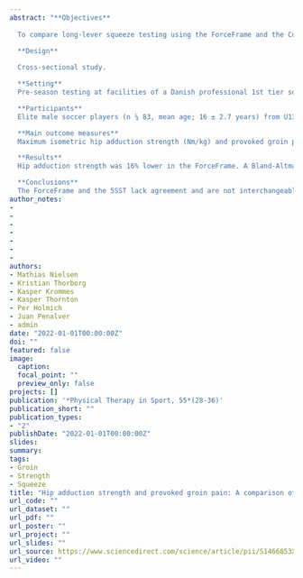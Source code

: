 ```yaml
---
abstract: "**Objectives**
  
  To compare long-lever squeeze testing using the ForceFrame and the Copenhagen 5-Second Squeeze test (5SST) for assessment of hip    adduction strength and provoked groin pain in elite male soccer players.

  **Design**
  
  Cross-sectional study.

  **Setting**
  Pre-season testing at facilities of a Danish professional 1st tier soccer club and academy.

  **Participants**
  Elite male soccer players (n ¼ 83, mean age; 16 ± 2.7 years) from U13, U14, U15, U17, U19 and senior teams cleared for full         training and match participation.

  **Main outcome measures**
  Maximum isometric hip adduction strength (Nm/kg) and provoked groin pain (NRS 0-10).

  **Results**
  Hip adduction strength was 16% lower in the ForceFrame. A Bland-Altman plot showed a systematic bias (-0.47 Nm/kg, 95%              CI[-0.57; -0.38]) and lack of agreement (95% limits of agreement: -1.31;0.39 Nm/kg). In the ForceFrame, provoked groin pain was     less intense (median NRS 0 [IQR: 0e1] vs. 5SST:1 [IQR: 0e3], p < 0.001) and reported by fewer players (NRS >0) (27% [n ¼ 22] vs.    5SST: 61.4% [n ¼ 51],p < 0.001).

  **Conclusions**
  The ForceFrame and the 5SST lack agreement and are not interchangeable methods. This may have implications when selecting a         method for screening and detecting early groin problems in male soccer players."
author_notes:
- 
- 
-
-
-
-
-
authors:
- Mathias Nielsen 
- Kristian Thorborg
- Kasper Krommes
- Kasper Thornton
- Per Holmich
- Juan Penalver
- admin
date: "2022-01-01T00:00:00Z"
doi: ""
featured: false
image:
  caption: 
  focal_point: ""
  preview_only: false
projects: []
publication: '*Physical Therapy in Sport, 55*(28-36)'
publication_short: ""
publication_types:
- "2"
publishDate: "2022-01-01T00:00:00Z"
slides: 
summary: 
tags:
- Groin
- Strength
- Squeeze
title: "Hip adduction strength and provoked groin pain: A comparison of long-lever squeeze testing using the ForceFrame and the Copenhagen 5-Second-Squeeze test"
url_code: ""
url_dataset: ""
url_pdf: ""
url_poster: ""
url_project: ""
url_slides: ""
url_source: https://www.sciencedirect.com/science/article/pii/S1466853X22000153
url_video: ""
---
```

